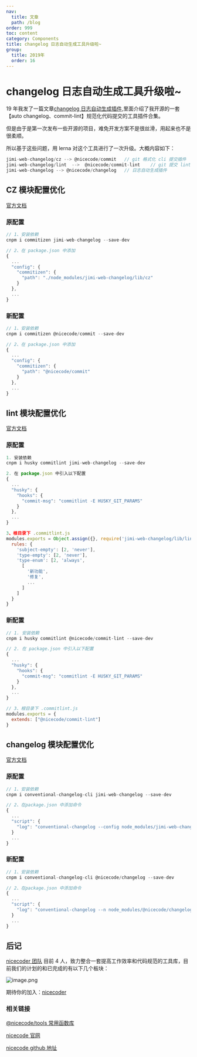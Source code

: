 ```yaml
---
nav:
  title: 文章
  path: /blog
order: 999
toc: content
category: Components
title: changelog 日志自动生成工具升级啦~
group:
  title: 2019年
  order: 16
---
```


# changelog 日志自动生成工具升级啦~

19 年我发了一篇文章[changelog 日志自动生成插件](https://juejin.cn/post/6844903767876304904),里面介绍了我开源的一套【auto changelog、commit-lint】规范化代码提交的工具插件合集。

但是由于是第一次发布一些开源的项目，难免开发方案不是很丝滑，用起来也不是很柔顺。

所以基于这些问题，用 lerna 对这个工具进行了一次升级。大概内容如下：

```js
jimi-web-changelog/cz --> @nicecode/commit   // git 格式化 cli 提交插件
jimi-web-changelog/lint  -->  @nicecode/commit-lint    // git 提交 lint 校验插件
jimi-web-changelog --> @nicecode/changelog   // 日志自动生成插件
```

## CZ 模块配置优化

[官方文档](https://nicecoders.github.io/#/changelog/commit)

### 原配置

```js
// 1、安装依赖
cnpm i commitizen jimi-web-changelog --save-dev

// 2、在 package.json 中添加
{
  ...
  "config": {
    "commitizen": {
      "path": "./node_modules/jimi-web-changelog/lib/cz"
    }
  },
  ...
}
```

### 新配置

```js
// 1、安装依赖
cnpm i commitizen @nicecode/commit --save-dev

// 2、在 package.json 中添加
{
  ...
  "config": {
    "commitizen": {
      "path": "@nicecode/commit"
    }
  },
  ...
}

```

## lint 模块配置优化

[官方文档](https://nicecoders.github.io/#/changelog/commit-lint)

### 原配置

```js
1. 安装依赖
cnpm i husky commitlint jimi-web-changelog --save-dev

2. 在 package.json 中引入以下配置
{
  ...
  "husky": {
    "hooks": {
      "commit-msg": "commitlint -E HUSKY_GIT_PARAMS"
    }
  },
  ...
}

3、根目录下 .commitlint.js
modules.exports = Object.assign({}, require('jimi-web-changelog/lib/lint'), {
  rules: {
    'subject-empty': [2, 'never'],
    'type-empty': [2, 'never'],
    'type-enum': [2, 'always',
      [
        '新功能',
        '修复',
        ...
      ]
    ]
  }
}
```

### 新配置

```js
// 1. 安装依赖
cnpm i husky commitlint @nicecode/commit-lint --save-dev

// 2. 在 package.json 中引入以下配置
{
  ...
  "husky": {
    "hooks": {
      "commit-msg": "commitlint -E HUSKY_GIT_PARAMS"
    }
  },
  ...
}

// 3、根目录下 .commitlint.js
modules.exports = {
  extends: ["@nicecode/commit-lint"]
}
```

## changelog 模块配置优化

[官方文档](https://nicecoders.github.io/#/changelog)

### 原配置

```js
// 1、安装依赖
cnpm i conventional-changelog-cli jimi-web-changelog --save-dev

// 2、在package.json 中添加命令
{
  ...
  "script": {
    "log": "conventional-changelog --config node_modules/jimi-web-changelog/lib/log -i CHANGELOG.md -s -r 0",
  }
  ...
}
```

### 新配置

```js
// 1、安装依赖
cnpm i conventional-changelog-cli @nicecode/changelog --save-dev

// 2、在package.json 中添加命令
{
  ...
  "script": {
    "log": "conventional-changelog --n node_modules/@nicecode/changelog -i CHANGELOG.md -s -r 0",
  }
  ...
}
```

## 后记

[nicecoder 团队](https://github.com/nicecoders) 目前 4 人，致力整合一套提高工作效率和代码规范的工具库，目前我们的计划的和已完成的有以下几个板块：

![image.png](https://p6-juejin.byteimg.com/tos-cn-i-k3u1fbpfcp/285c6e21eb954428bf0adf67e737ae96~tplv-k3u1fbpfcp-watermark.image)

期待你的加入：[nicecoder](https://github.com/nicecoders)

### 相关链接

[@nicecode/tools 常用函数库](https://nicecoders.github.io/#/tools)

[nicecode 官网](https://nicecoders.github.io/#/)

[nicecode github 地址](https://github.com/nicecoders)

